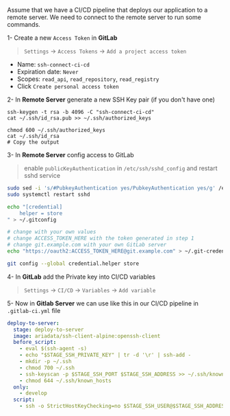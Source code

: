 Assume that we have a CI/CD pipeline that deploys our application to a remote server. We need to connect to the remote server to run some commands.

1- Create a new `Access Token` in **GitLab**
> `Settings` -> `Access Tokens` -> `Add a project access token`

- Name: `ssh-connect-ci-cd`
- Expiration date: `Never`
- Scopes: `read_api`, `read_repository`, `read_registry`
- Click `Create personal access token`

2- In **Remote Server**  generate a new SSH Key pair (if you don't have one)
```
ssh-keygen -t rsa -b 4096 -C "ssh-connect-ci-cd"
cat ~/.ssh/id_rsa.pub >> ~/.ssh/authorized_keys

chmod 600 ~/.ssh/authorized_keys
cat ~/.ssh/id_rsa
# Copy the output

```
3- In **Remote Server** config access to GitLab

> enable `publicKeyAuthentication` in `/etc/ssh/sshd_config` and restart sshd service
```bash
sudo sed -i 's/#PubkeyAuthentication yes/PubkeyAuthentication yes/g' /etc/ssh/sshd_config
sudo systemctl restart sshd
```

```bash
echo "[credential]
	helper = store
" > ~/.gitconfig

# change with your own values
# change ACCESS_TOKEN_HERE with the token generated in step 1
# change git.example.com with your own GitLab server
echo "https://oauth2:ACCESS_TOKEN_HERE@git.example.com" > ~/.git-credentials

git config --global credential.helper store

```


4- In **GitLab** add the Private key into CI/CD variables
> `Settings` -> `CI/CD` -> `Variables` -> `Add variable`

5- Now in **Gitlab Server** we can use like this in our CI/CD pipeline in `.gitlab-ci.yml` file
```yaml
deploy-to-server:
  stage: deploy-to-server
  image: ariadata/ssh-client-alpine:openssh-client
  before_script:
    - eval $(ssh-agent -s)
    - echo "$STAGE_SSH_PRIVATE_KEY" | tr -d '\r' | ssh-add -
    - mkdir -p ~/.ssh
    - chmod 700 ~/.ssh
    - ssh-keyscan -p $STAGE_SSH_PORT $STAGE_SSH_ADDRESS >> ~/.ssh/known_hosts
    - chmod 644 ~/.ssh/known_hosts
  only:
    - develop
  script:
    - ssh -o StrictHostKeyChecking=no $STAGE_SSH_USER@$STAGE_SSH_ADDRESS -p $STAGE_SSH_PORT "git clone your_private_repo.git"

```